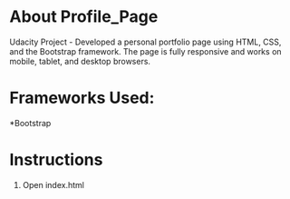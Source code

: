 # About Profile_Page
Udacity Project - Developed a personal portfolio page using HTML, CSS, and the Bootstrap framework. The page is fully responsive and works on mobile, tablet, and desktop browsers.

# Frameworks Used:
*Bootstrap

# Instructions
1. Open index.html
